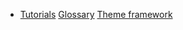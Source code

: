 * [Tutorials](/docs/tutorials.html) [Glossary](/docs/glossary.html) [Theme framework](/docs/theme-framework.html) 

